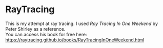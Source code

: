# RayTracing

This is my attempt at ray tracing.
I used _Ray Tracing In One Weekend_ by Peter Shirley as a reference.\
You can access his book for free here:\
https://raytracing.github.io/books/RayTracingInOneWeekend.html
